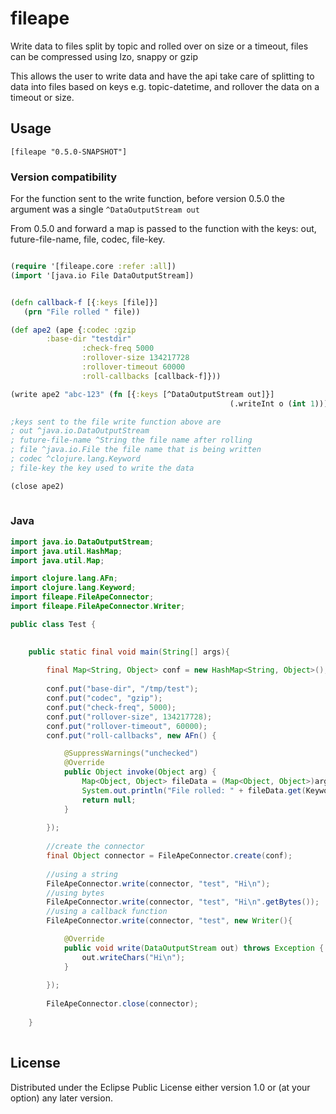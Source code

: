 # fileape

Write data to files split by topic and rolled over on size or a timeout, files can be compressed using lzo, snappy or gzip 

This allows the user to write data and have the api take care of splitting to data into files based on keys e.g. topic-datetime, and rollover the data
on a timeout or size.

## Usage

```[fileape "0.5.0-SNAPSHOT"]```

### Version compatibility

For the function sent to the write function, before version 0.5.0 the argument was a single ```^DataOutputStream out```

From 0.5.0 and forward a map is passed to the function with the keys: out, future-file-name, file, codec, file-key. 


```clojure

(require '[fileape.core :refer :all])
(import '[java.io File DataOutputStream])


(defn callback-f [{:keys [file]}]
   (prn "File rolled " file))

(def ape2 (ape {:codec :gzip
		:base-dir "testdir" 
                :check-freq 5000
                :rollover-size 134217728
                :rollover-timeout 60000
                :roll-callbacks [callback-f]}))

(write ape2 "abc-123" (fn [{:keys [^DataOutputStream out]}] 
                                                 (.writeInt o (int 1))))

;keys sent to the file write function above are
; out ^java.io.DataOutputStream
; future-file-name ^String the file name after rolling
; file ^java.io.File the file name that is being written
; codec ^clojure.lang.Keyword 
; file-key the key used to write the data

(close ape2)
               
```


### Java

```java
import java.io.DataOutputStream;
import java.util.HashMap;
import java.util.Map;

import clojure.lang.AFn;
import clojure.lang.Keyword;
import fileape.FileApeConnector;
import fileape.FileApeConnector.Writer;

public class Test {

	
	public static final void main(String[] args){
		
		final Map<String, Object> conf = new HashMap<String, Object>();
		
		conf.put("base-dir", "/tmp/test");
		conf.put("codec", "gzip");
		conf.put("check-freq", 5000);
		conf.put("rollover-size", 134217728);
		conf.put("rollover-timeout", 60000);
		conf.put("roll-callbacks", new AFn() {

			@SuppressWarnings("unchecked")
			@Override
			public Object invoke(Object arg) {
				Map<Object, Object> fileData = (Map<Object, Object>)arg;
				System.out.println("File rolled: " + fileData.get(Keyword.find("file")));
				return null;
			}
			
		});
		
		//create the connector
		final Object connector = FileApeConnector.create(conf);
		
		//using a string
		FileApeConnector.write(connector, "test", "Hi\n");
		//using bytes
		FileApeConnector.write(connector, "test", "Hi\n".getBytes());
		//using a callback function
		FileApeConnector.write(connector, "test", new Writer(){

			@Override
			public void write(DataOutputStream out) throws Exception {
				out.writeChars("Hi\n");
			}
			
		});
		
		FileApeConnector.close(connector);
		
	}
	

```

## License


Distributed under the Eclipse Public License either version 1.0 or (at
your option) any later version.
